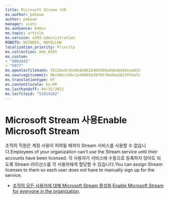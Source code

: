 ```yaml
---
title: Microsoft Stream 사용
ms.author: pebaum
author: pebaum
manager: scotv
ms.audience: Admin
ms.topic: article
ms.service: o365-administration
ROBOTS: NOINDEX, NOFOLLOW
localization_priority: Priority
ms.collection: Adm_O365
ms.custom:
- "9002642"
- "5077"
ms.openlocfilehash: fb126adc43a9e8d4626464309ada6ab4a6cead33
ms.sourcegitcommit: 8bc60ec34bc1e40685e3976576e04a2623f63a7c
ms.translationtype: HT
ms.contentlocale: ko-KR
ms.lasthandoff: 04/15/2021
ms.locfileid: "51814162"
---
```

# <a name="enable-microsoft-stream"></a><span data-ttu-id="b3bb2-102">Microsoft Stream 사용</span><span class="sxs-lookup"><span data-stu-id="b3bb2-102">Enable Microsoft Stream</span></span>

<span data-ttu-id="b3bb2-103">조직의 직원은 계정 사용이 허여될 때까지 Stream 서비스를 사용할 수 없습니다.</span><span class="sxs-lookup"><span data-stu-id="b3bb2-103">Employees of your organization can't use the Stream service until their accounts have been licensed.</span></span> <span data-ttu-id="b3bb2-104">각 사용자가 서비스에 수동으로 등록하지 않아도 되도록 Stream 라이선스를 각 사용자에게 할당할 수 있습니다.</span><span class="sxs-lookup"><span data-stu-id="b3bb2-104">You can assign Stream licenses to them so each user does not have to manually sign up for the service.</span></span>

- <span data-ttu-id="b3bb2-105">[조직의 모든 사용자에 대해 Microsoft Stream 활성화](https://docs.microsoft.com/stream/assign-user-licenses).</span><span class="sxs-lookup"><span data-stu-id="b3bb2-105">[Enable Microsoft Stream for everyone in the organization](https://docs.microsoft.com/stream/assign-user-licenses).</span></span>

